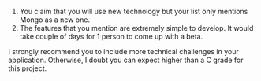 1. You claim that you will use new technology but your list only mentions Mongo as a new one. 
2. The features that you mention are extremely simple to develop. It would take couple of days for 1 person to come up with a beta. 

I strongly recommend you to include more technical challenges in your application. Otherwise, I doubt you can expect higher than a C grade for this project. 